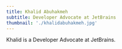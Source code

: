 ```yaml
---
title: Khalid Abuhakmeh
subtitle: Developer Advocate at JetBrains
thumbnail: './khalidabuhakmeh.jpg'
---
```


Khalid is a Developer Advocate at JetBrains.
